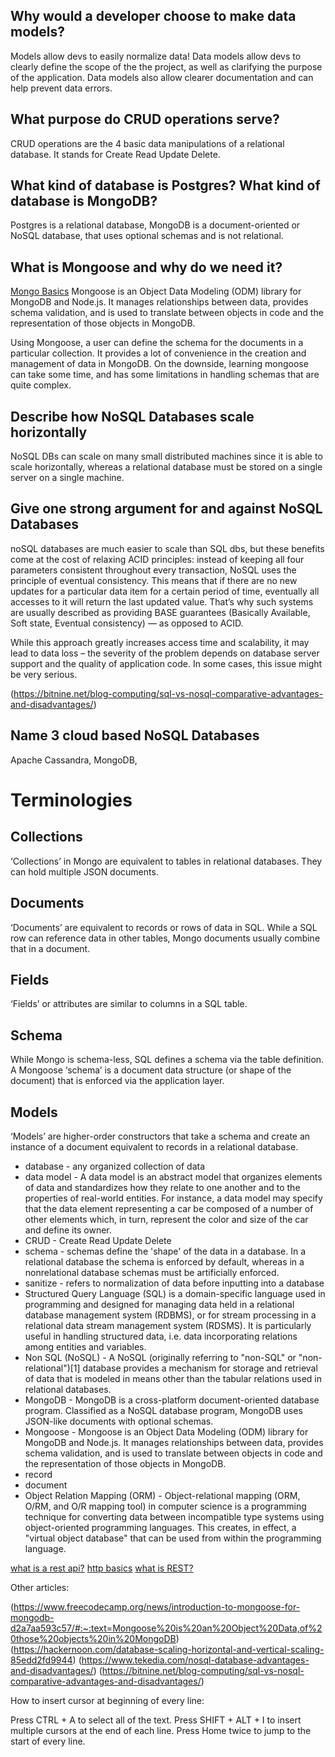 ## Why would a developer choose to make data models?
Models allow devs to easily normalize data!
Data models allow devs to clearly define the scope of the the project, as well as clarifying the purpose of the application.  Data models also allow clearer documentation and can help prevent data errors.

## What purpose do CRUD operations serve?
CRUD operations are the 4 basic data manipulations of a relational database.  It stands for Create Read Update Delete.

## What kind of database is Postgres? What kind of database is MongoDB?
Postgres is a relational database, MongoDB is a document-oriented or NoSQL database, that uses optional schemas and is not relational.  

## What is Mongoose and why do we need it?
[Mongo Basics](https://www.freecodecamp.org/news/introduction-to-mongoose-for-mongodb-d2a7aa593c57/#:~:text=Mongoose%20is%20an%20Object%20Data,of%20those%20objects%20in%20MongoDB)
Mongoose is an Object Data Modeling (ODM) library for MongoDB and Node.js. It manages relationships between data, provides schema validation, and is used to translate between objects in code and the representation of those objects in MongoDB.

Using Mongoose, a user can define the schema for the documents in a particular collection. It provides a lot of convenience in the creation and management of data in MongoDB. On the downside, learning mongoose can take some time, and has some limitations in handling schemas that are quite complex.


## Describe how NoSQL Databases scale horizontally
NoSQL DBs can scale on many small distributed machines since it is able to scale horizontally, whereas a relational database must be stored on a single server on a single machine.

## Give one strong argument for and against NoSQL Databases
noSQL databases are much easier to scale than SQL dbs, but these benefits come at the cost of relaxing ACID principles: instead of keeping all four parameters consistent throughout every transaction, NoSQL uses the principle of eventual consistency. This means that if there are no new updates for a particular data item for a certain period of time, eventually all accesses to it will return the last updated value. That’s why such systems are usually described as providing BASE guarantees (Basically Available, Soft state, Eventual consistency) — as opposed to ACID.

While this approach greatly increases access time and scalability, it may lead to data loss – the severity of the problem depends on database server support and the quality of application code. In some cases, this issue might be very serious.

(https://bitnine.net/blog-computing/sql-vs-nosql-comparative-advantages-and-disadvantages/)


## Name 3 cloud based NoSQL Databases
Apache Cassandra, MongoDB,

# Terminologies

## Collections
‘Collections’ in Mongo are equivalent to tables in relational databases. They can hold multiple JSON documents.

## Documents
‘Documents’ are equivalent to records or rows of data in SQL. While a SQL row can reference data in other tables, Mongo documents usually combine that in a document.

## Fields
‘Fields’ or attributes are similar to columns in a SQL table.

## Schema
While Mongo is schema-less, SQL defines a schema via the table definition. A Mongoose ‘schema’ is a document data structure (or shape of the document) that is enforced via the application layer.

## Models
‘Models’ are higher-order constructors that take a schema and create an instance of a document equivalent to records in a relational database.

- database - any organized collection of data
- data model - A data model is an abstract model that organizes elements of data and standardizes how they relate to one another and to the properties of real-world entities. For instance, a data model may specify that the data element representing a car be composed of a number of other elements which, in turn, represent the color and size of the car and define its owner.
- CRUD - Create Read Update Delete
- schema - schemas define the 'shape' of the data in a database.  In a relational database the schema is enforced by default, whereas in a nonrelational database schemas must be artificially enforced.
- sanitize - refers to normalization of data before inputting into a database
- Structured Query Language (SQL) is a domain-specific language used in programming and designed for managing data held in a relational database management system (RDBMS), or for stream processing in a relational data stream management system (RDSMS). It is particularly useful in handling structured data, i.e. data incorporating relations among entities and variables.
- Non SQL (NoSQL) - A NoSQL (originally referring to "non-SQL" or "non-relational")[1] database provides a mechanism for storage and retrieval of data that is modeled in means other than the tabular relations used in relational databases. 
- MongoDB - MongoDB is a cross-platform document-oriented database program. Classified as a NoSQL database program, MongoDB uses JSON-like documents with optional schemas.
- Mongoose - Mongoose is an Object Data Modeling (ODM) library for MongoDB and Node.js. It manages relationships between data, provides schema validation, and is used to translate between objects in code and the representation of those objects in MongoDB.
- record
- document
- Object Relation Mapping (ORM) - Object-relational mapping (ORM, O/RM, and O/R mapping tool) in computer science is a programming technique for converting data between incompatible type systems using object-oriented programming languages. This creates, in effect, a "virtual object database" that can be used from within the programming language.

[what is a rest api?](https://www.youtube.com/watch?v=Q-BpqyOT3a8)
[http basics](https://code.tutsplus.com/tutorials/http-the-protocol-every-web-developer-must-know-part-1--net-31177)
[what is REST?](https://restfulapi.net/)

Other articles:

(https://www.freecodecamp.org/news/introduction-to-mongoose-for-mongodb-d2a7aa593c57/#:~:text=Mongoose%20is%20an%20Object%20Data,of%20those%20objects%20in%20MongoDB)
(https://hackernoon.com/database-scaling-horizontal-and-vertical-scaling-85edd2fd9944)
(https://www.tekedia.com/nosql-database-advantages-and-disadvantages/)
(https://bitnine.net/blog-computing/sql-vs-nosql-comparative-advantages-and-disadvantages/)

How to insert cursor at beginning of every line:

Press CTRL + A to select all of the text.
Press SHIFT + ALT + I to insert multiple cursors at the end of each line.
Press Home twice to jump to the start of every line.